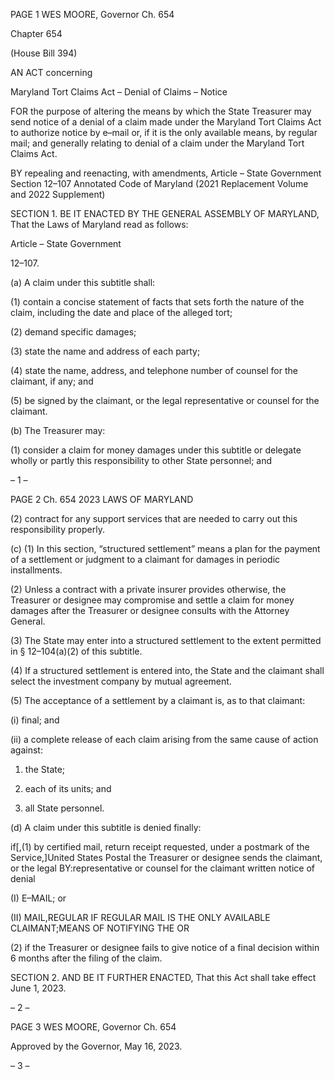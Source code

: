 PAGE 1
WES MOORE, Governor Ch. 654

Chapter 654

(House Bill 394)

AN ACT concerning

Maryland Tort Claims Act – Denial of Claims – Notice

FOR the purpose of altering the means by which the State Treasurer may send notice of a
denial of a claim made under the Maryland Tort Claims Act to authorize notice by
e–mail or, if it is the only available means, by regular mail; and generally relating to
denial of a claim under the Maryland Tort Claims Act.

BY repealing and reenacting, with amendments,
Article – State Government
Section 12–107
Annotated Code of Maryland
(2021 Replacement Volume and 2022 Supplement)

SECTION 1. BE IT ENACTED BY THE GENERAL ASSEMBLY OF MARYLAND,
That the Laws of Maryland read as follows:

Article – State Government

12–107.

(a) A claim under this subtitle shall:

(1) contain a concise statement of facts that sets forth the nature of the
claim, including the date and place of the alleged tort;

(2) demand specific damages;

(3) state the name and address of each party;

(4) state the name, address, and telephone number of counsel for the
claimant, if any; and

(5) be signed by the claimant, or the legal representative or counsel for the
claimant.

(b) The Treasurer may:

(1) consider a claim for money damages under this subtitle or delegate
wholly or partly this responsibility to other State personnel; and

– 1 –

PAGE 2
Ch. 654 2023 LAWS OF MARYLAND

(2) contract for any support services that are needed to carry out this
responsibility properly.

(c) (1) In this section, “structured settlement” means a plan for the payment
of a settlement or judgment to a claimant for damages in periodic installments.

(2) Unless a contract with a private insurer provides otherwise, the
Treasurer or designee may compromise and settle a claim for money damages after the
Treasurer or designee consults with the Attorney General.

(3) The State may enter into a structured settlement to the extent
permitted in § 12–104(a)(2) of this subtitle.

(4) If a structured settlement is entered into, the State and the claimant
shall select the investment company by mutual agreement.

(5) The acceptance of a settlement by a claimant is, as to that claimant:

(i) final; and

(ii) a complete release of each claim arising from the same cause of
action against:

1. the State;

2. each of its units; and

3. all State personnel.

(d) A claim under this subtitle is denied finally:

if[,(1) by certified mail, return receipt requested, under a postmark of the
Service,]United States Postal the Treasurer or designee sends the claimant, or the legal
BY:representative or counsel for the claimant written notice of denial

(I) E–MAIL; or

(II) MAIL,REGULAR IF REGULAR MAIL IS THE ONLY AVAILABLE
CLAIMANT;MEANS OF NOTIFYING THE OR

(2) if the Treasurer or designee fails to give notice of a final decision within
6 months after the filing of the claim.

SECTION 2. AND BE IT FURTHER ENACTED, That this Act shall take effect June
1, 2023.

– 2 –

PAGE 3
WES MOORE, Governor Ch. 654

Approved by the Governor, May 16, 2023.

– 3 –